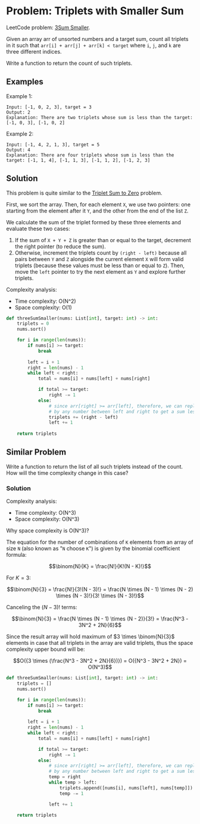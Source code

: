 # Problem: Triplets with Smaller Sum

LeetCode problem: [3Sum Smaller](https://leetcode.com/problems/3sum-smaller/).

Given an array arr of unsorted numbers and a target sum, count all triplets in it such that `arr[i] + arr[j] + arr[k] < target` where `i`, `j`, and `k` are three different indices.

Write a function to return the count of such triplets.

## Examples

Example 1:

```plaintext
Input: [-1, 0, 2, 3], target = 3 
Output: 2
Explanation: There are two triplets whose sum is less than the target: [-1, 0, 3], [-1, 0, 2]
```

Example 2:

```plaintext
Input: [-1, 4, 2, 1, 3], target = 5 
Output: 4
Explanation: There are four triplets whose sum is less than the target: [-1, 1, 4], [-1, 1, 3], [-1, 1, 2], [-1, 2, 3]
```

## Solution

This problem is quite similar to the [Triplet Sum to Zero](./04-triplet-sum-to-zero.md) problem.

First, we sort the array. Then, for each element `X`, we use two pointers: one starting from the element after it `Y`, and the other from the end of the list `Z`.

We calculate the sum of the triplet formed by these three elements and evaluate these two cases:

1. If the sum of `X + Y + Z` is greater than or equal to the target, decrement the right pointer (to reduce the sum).
2. Otherwise, increment the triplets count by `(right - left)` because all pairs between `Y` and `Z` alongside the current element `X` will form valid triplets (because these values must be less than or equal to `Z`). Then, move the `left` pointer to try the next element as `Y` and explore further triplets.

Complexity analysis:

- Time complexity: O(N^2)
- Space complexity: O(1)

```python
def threeSumSmaller(nums: List[int], target: int) -> int:
    triplets = 0
    nums.sort()

    for i in range(len(nums)):
        if nums[i] >= target:
            break
    
        left = i + 1
        right = len(nums) - 1
        while left < right:
            total = nums[i] + nums[left] + nums[right]

            if total >= target:
                right -= 1
            else:
                # since arr[right] >= arr[left], therefore, we can replace arr[right]
                # by any number between left and right to get a sum less than the target
                triplets += (right - left)
                left += 1
    
    return triplets
```

## Similar Problem

Write a function to return the list of all such triplets instead of the count. How will the time complexity change in this case?

### Solution

Complexity analysis:

- Time complexity: O(N^3)
- Space complexity: O(N^3)

Why space complexity is O(N^3)?

The equation for the number of combinations of `K` elements from an array of size `N` (also known as "`N` choose `K`") is given by the binomial coefficient formula:

```math
\binom{N}{K} = \frac{N!}{K!(N - K)!}
```

For $K = 3$:

```math
\binom{N}{3} = \frac{N!}{3!(N - 3)!} = \frac{N \times (N - 1) \times (N - 2) \times (N - 3)!}{3! \times (N - 3)!}
```

Canceling the $(N - 3)!$ terms:

```math
\binom{N}{3} = \frac{N \times (N - 1) \times (N - 2)}{3!} = \frac{N^3 - 3N^2 + 2N}{6}
```

Since the result array will hold maximum of $3 \times \binom{N}{3}$ elements in case that all triplets in the array are valid triplets, thus the space complexity upper bound will be:

```math
O({3 \times (\frac{N^3 - 3N^2 + 2N}{6})}) = O({N^3 - 3N^2 + 2N}) = O(N^3)
```

```python
def threeSumSmaller(nums: List[int], target: int) -> int:
    triplets = []
    nums.sort()

    for i in range(len(nums)):
        if nums[i] >= target:
            break
    
        left = i + 1
        right = len(nums) - 1
        while left < right:
            total = nums[i] + nums[left] + nums[right]

            if total >= target:
                right -= 1
            else:
                # since arr[right] >= arr[left], therefore, we can replace arr[right]
                # by any number between left and right to get a sum less than the target
                temp = right
                while temp > left:
                    triplets.append([nums[i], nums[left], nums[temp]])
                    temp -= 1

                left += 1
    
    return triplets
```
